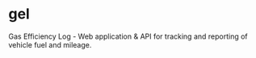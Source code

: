 # gel
Gas Efficiency Log - Web application &amp; API for tracking and reporting of vehicle fuel and mileage.

